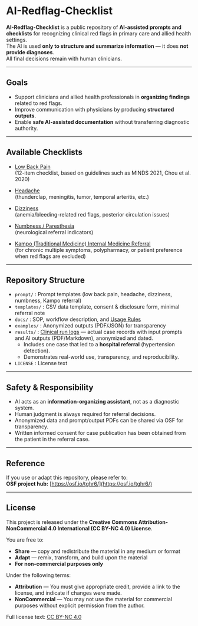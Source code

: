 # AI-Redflag-Checklist

**AI-Redflag-Checklist** is a public repository of **AI-assisted prompts and checklists** for recognizing clinical red flags in primary care and allied health settings.  
The AI is used **only to structure and summarize information** — it does **not provide diagnoses**.  
All final decisions remain with human clinicians.

---

## Goals
- Support clinicians and allied health professionals in **organizing findings** related to red flags.  
- Improve communication with physicians by producing **structured outputs**.  
- Enable **safe AI-assisted documentation** without transferring diagnostic authority.  

---

## Available Checklists
- [Low Back Pain](https://github.com/KenjiroShiraishi/ai-redflag-checklist/blob/main/prompt/prompt/pmpt_low_back_pain_ja.md)  
  (12-item checklist, based on guidelines such as MINDS 2021, Chou et al. 2020)

- [Headache](https://github.com/KenjiroShiraishi/ai-redflag-checklist/blob/main/prompt/prompt/prompt_headache.md)  
  (thunderclap, meningitis, tumor, temporal arteritis, etc.)

- [Dizziness](https://github.com/KenjiroShiraishi/ai-redflag-checklist/blob/main/prompt/prompt/prompt_dizziness.md)  
  (anemia/bleeding-related red flags, posterior circulation issues)

- [Numbness / Paresthesia](https://github.com/KenjiroShiraishi/ai-redflag-checklist/blob/main/prompt/prompt/prompt_numbness.md)  
  (neurological referral indicators)

- [Kampo (Traditional Medicine) Internal Medicine Referral](https://github.com/KenjiroShiraishi/ai-redflag-checklist/blob/main/prompt/prompt/prompt_kampo_referral.md)  
  (for chronic multiple symptoms, polypharmacy, or patient preference when red flags are excluded)

---

## Repository Structure
- `prompt/` : Prompt templates (low back pain, headache, dizziness, numbness, Kampo referral)  
- `templates/` : CSV data template, consent & disclosure form, minimal referral note  
- `docs/` : SOP, workflow description, and [Usage Rules](docs/usage_rules.md)  
- `examples/` : Anonymized outputs (PDF/JSON) for transparency  
- `results/` : [Clinical run logs](https://github.com/KenjiroShiraishi/ai-redflag-checklist/tree/main/results) — actual case records with input prompts and AI outputs (PDF/Markdown), anonymized and dated.  
  - Includes one case that led to a **hospital referral** (hypertension detection).  
  - Demonstrates real-world use, transparency, and reproducibility.  
- `LICENSE` : License text  

---

## Safety & Responsibility
- AI acts as an **information-organizing assistant**, not as a diagnostic system.  
- Human judgment is always required for referral decisions.  
- Anonymized data and prompt/output PDFs can be shared via OSF for transparency.  
- Written informed consent for case publication has been obtained from the patient in the referral case.  

---

## Reference
If you use or adapt this repository, please refer to:  
**OSF project hub:** [https://osf.io/tghr6/](https://osf.io/tghr6/)  

---

## License
This project is released under the **Creative Commons Attribution-NonCommercial 4.0 International (CC BY-NC 4.0) License**.

You are free to:

- **Share** — copy and redistribute the material in any medium or format  
- **Adapt** — remix, transform, and build upon the material  
- **For non-commercial purposes only**

Under the following terms:

- **Attribution** — You must give appropriate credit, provide a link to the license, and indicate if changes were made.  
- **NonCommercial** — You may not use the material for commercial purposes without explicit permission from the author.  

Full license text: [CC BY-NC 4.0](https://creativecommons.org/licenses/by-nc/4.0/)
